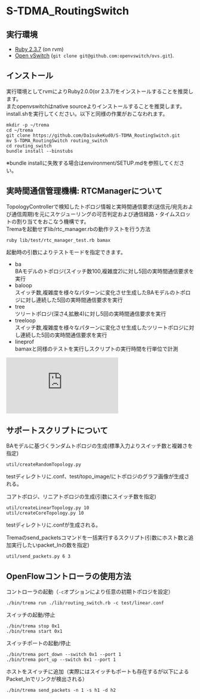 S-TDMA_RoutingSwitch
========
<!--
[![Build Status](http://img.shields.io/travis/Da1sukeKud0/topology/develop.svg?style=flat)][travis]
[![Code Climate](http://img.shields.io/codeclimate/github/Da1sukeKud0/topology.svg?style=flat)][codeclimate]
[![Coverage Status](http://img.shields.io/codeclimate/coverage/github/Da1sukeKud0/topology.svg?style=flat)][codeclimate]
[![Dependency Status](http://img.shields.io/gemnasium/Da1sukeKud0/topology.svg?style=flat)][gemnasium]

[travis]: https://travis-ci.org/Da1sukeKud0/topology
[codeclimate]: https://codeclimate.com/github/Da1sukeKud0/topology
[gemnasium]: https://gemnasium.com/trema/topology
-->

実行環境
-------------
* [Ruby 2.3.7][rvm] (on rvm)
* [Open vSwitch][openvswitch] (`git clone git@github.com:openvswitch/ovs.git`).  

[rvm]: https://rvm.io/
[openvswitch]: https://openvswitch.org/


インストール
-------
実行環境としてrvmによりRuby2.0.0(or 2.3.7)をインストールすることを推奨します。  
またopenvswitchはnative sourceよりインストールすることを推奨します。  
install.shを実行してください。以下と同様の作業がおこなわれます。
```
mkdir -p ~/trema
cd ~/trema
git clone https://github.com/Da1sukeKud0/S-TDMA_RoutingSwitch.git
mv S-TDMA_RoutingSwitch routing_switch
cd routing_switch
bundle install --binstubs
```
※bundle installに失敗する場合はenvironment/SETUP.mdを参照してください。

実時間通信管理機構: RTCManagerについて
----
TopologyControllerで検知したトポロジ情報と実時間通信要求(送信元/宛先および通信周期)を元にスケジューリングの可否判定および通信経路・タイムスロットの割り当てをおこなう機構です。  
Tremaを起動せずlib/rtc_manager.rbの動作テストを行う方法
```
ruby lib/test/rtc_manager_test.rb bamax
```
起動時の引数によりテストモードを指定できます。  
+ ba  
BAモデルのトポロジ(スイッチ数100,複雑度2)に対し5回の実時間通信要求を実行
+ baloop  
スイッチ数,複雑度を様々なパターンに変化させ生成したBAモデルのトポロジに対し連続した5回の実時間通信要求を実行
+ tree  
ツリートポロジ(深さ4,拡散4)に対し5回の実時間通信要求を実行
+ treeloop  
スイッチ数,複雑度を様々なパターンに変化させ生成したツリートポロジに対し連続した5回の実時間通信要求を実行
+ lineprof  
bamaxと同様のテストを実行しスクリプトの実行時間を行単位で計測

![scheduling_flowchart.pdf](https://github.com/Da1sukeKud0/S-TDMA_RoutingSwitch/files/2693808/scheduling_flowchart.pdf)

サポートスクリプトについて
----
BAモデルに基づくランダムトポロジの生成(標準入力よりスイッチ数と複雑さを指定)
```
util/createRandomTopology.py
```
testディレクトリに.conf、test/topo_image/にトポロジのグラフ画像が生成される。

コアトポロジ、リニアトポロジの生成(引数にスイッチ数を指定)
```
util/createLinearTopology.py 10
util/createCoreTopology.py 10
```
testディレクトリに.confが生成される。

Tremaのsend_packetsコマンドを一括実行するスクリプト(引数にホスト数と追加実行したいpacket_Inの数を指定)
```
util/send_packets.py 6 3
```

OpenFlowコントローラの使用方法
----
コントローラの起動（`-c`オプションにより任意の初期トポロジを設定）
```
./bin/trema run ./lib/routing_switch.rb -c test/linear.conf
```

スイッチの起動/停止
```
./bin/trema stop 0x1
./bin/trema start 0x1
```

スイッチポートの起動/停止
```
./bin/trema port_down --switch 0x1 --port 1
./bin/trema port_up --switch 0x1 --port 1
```

ホストをスイッチに追加（実際にはスイッチもポートも存在するが以下によるPacket_Inでリンクが検出される）
```
./bin/trema send_packets -n 1 -s h1 -d h2
```
